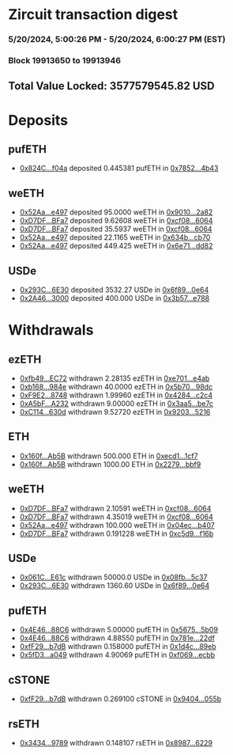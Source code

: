 # Zircuit transaction digest
### 5/20/2024, 5:00:26 PM - 5/20/2024, 6:00:27 PM (EST)
### Block 19913650 to 19913946

## Total Value Locked: 3577579545.82 USD

# Deposits
## pufETH
- [0x824C...f04a](https://etherscan.io/address/0x824C9B8639210e4f7EcF022d6A5aE3924DC3f04a) deposited 0.445381 pufETH in [0x7852...4b43](https://etherscan.io/tx/0x824C9B8639210e4f7EcF022d6A5aE3924DC3f04a)
## weETH
- [0x52Aa...e497](https://etherscan.io/address/0x52Aa899454998Be5b000Ad077a46Bbe360F4e497) deposited 95.0000 weETH in [0x9010...2a82](https://etherscan.io/tx/0x52Aa899454998Be5b000Ad077a46Bbe360F4e497)
- [0xD7DF...BFa7](https://etherscan.io/address/0xD7DF7E085214743530afF339aFC420c7c720BFa7) deposited 9.62608 weETH in [0xcf08...6064](https://etherscan.io/tx/0xD7DF7E085214743530afF339aFC420c7c720BFa7)
- [0xD7DF...BFa7](https://etherscan.io/address/0xD7DF7E085214743530afF339aFC420c7c720BFa7) deposited 35.5937 weETH in [0xcf08...6064](https://etherscan.io/tx/0xD7DF7E085214743530afF339aFC420c7c720BFa7)
- [0x52Aa...e497](https://etherscan.io/address/0x52Aa899454998Be5b000Ad077a46Bbe360F4e497) deposited 22.1165 weETH in [0x634b...cb70](https://etherscan.io/tx/0x52Aa899454998Be5b000Ad077a46Bbe360F4e497)
- [0x52Aa...e497](https://etherscan.io/address/0x52Aa899454998Be5b000Ad077a46Bbe360F4e497) deposited 449.425 weETH in [0x6e71...dd82](https://etherscan.io/tx/0x52Aa899454998Be5b000Ad077a46Bbe360F4e497)
## USDe
- [0x293C...6E30](https://etherscan.io/address/0x293C6937D8D82e05B01335F7B33FBA0c8e256E30) deposited 3532.27 USDe in [0x6f89...0e64](https://etherscan.io/tx/0x293C6937D8D82e05B01335F7B33FBA0c8e256E30)
- [0x2A46...3000](https://etherscan.io/address/0x2A468717510989A7C77d1752b536Cc98d1BF3000) deposited 400.000 USDe in [0x3b57...e788](https://etherscan.io/tx/0x2A468717510989A7C77d1752b536Cc98d1BF3000)
# Withdrawals
## ezETH
- [0xfb49...EC72](https://etherscan.io/address/0xfb4932a7a34C09f0Aa3da9063295A7104a65EC72) withdrawn 2.28135 ezETH in [0xe701...e4ab](https://etherscan.io/tx/0xfb4932a7a34C09f0Aa3da9063295A7104a65EC72)
- [0xb168...984e](https://etherscan.io/address/0xb168175b5E565F78f9Ef3D5863b0a55De1A2984e) withdrawn 40.0000 ezETH in [0x5b70...98dc](https://etherscan.io/tx/0xb168175b5E565F78f9Ef3D5863b0a55De1A2984e)
- [0xF9E2...8748](https://etherscan.io/address/0xF9E289F1B661a7b1C8F0Ff7b1c778Dd204cF8748) withdrawn 1.99960 ezETH in [0x4284...c2c4](https://etherscan.io/tx/0xF9E289F1B661a7b1C8F0Ff7b1c778Dd204cF8748)
- [0xA5bF...A232](https://etherscan.io/address/0xA5bFFf055fA6c165f9eB9b2995E4FfF4285DA232) withdrawn 9.00000 ezETH in [0x3aa5...be7c](https://etherscan.io/tx/0xA5bFFf055fA6c165f9eB9b2995E4FfF4285DA232)
- [0xC114...630d](https://etherscan.io/address/0xC1148F71f468aC29c03EdaCfB3B4314B8518630d) withdrawn 9.52720 ezETH in [0x9203...5216](https://etherscan.io/tx/0xC1148F71f468aC29c03EdaCfB3B4314B8518630d)
## ETH
- [0x160f...Ab5B](https://etherscan.io/address/0x160f6eF9fCddE6ff3Febc7a57eDBFd476a8AAb5B) withdrawn 500.000 ETH in [0xecd1...1cf7](https://etherscan.io/tx/0x160f6eF9fCddE6ff3Febc7a57eDBFd476a8AAb5B)
- [0x160f...Ab5B](https://etherscan.io/address/0x160f6eF9fCddE6ff3Febc7a57eDBFd476a8AAb5B) withdrawn 1000.00 ETH in [0x2279...bbf9](https://etherscan.io/tx/0x160f6eF9fCddE6ff3Febc7a57eDBFd476a8AAb5B)
## weETH
- [0xD7DF...BFa7](https://etherscan.io/address/0xD7DF7E085214743530afF339aFC420c7c720BFa7) withdrawn 2.10591 weETH in [0xcf08...6064](https://etherscan.io/tx/0xD7DF7E085214743530afF339aFC420c7c720BFa7)
- [0xD7DF...BFa7](https://etherscan.io/address/0xD7DF7E085214743530afF339aFC420c7c720BFa7) withdrawn 4.35019 weETH in [0xcf08...6064](https://etherscan.io/tx/0xD7DF7E085214743530afF339aFC420c7c720BFa7)
- [0x52Aa...e497](https://etherscan.io/address/0x52Aa899454998Be5b000Ad077a46Bbe360F4e497) withdrawn 100.000 weETH in [0x04ec...b407](https://etherscan.io/tx/0x52Aa899454998Be5b000Ad077a46Bbe360F4e497)
- [0xD7DF...BFa7](https://etherscan.io/address/0xD7DF7E085214743530afF339aFC420c7c720BFa7) withdrawn 0.191228 weETH in [0xc5d9...f16b](https://etherscan.io/tx/0xD7DF7E085214743530afF339aFC420c7c720BFa7)
## USDe
- [0x061C...E61c](https://etherscan.io/address/0x061C594850b9fAE25cB8F832Cf24E69fB0CfE61c) withdrawn 50000.0 USDe in [0x08fb...5c37](https://etherscan.io/tx/0x061C594850b9fAE25cB8F832Cf24E69fB0CfE61c)
- [0x293C...6E30](https://etherscan.io/address/0x293C6937D8D82e05B01335F7B33FBA0c8e256E30) withdrawn 1360.60 USDe in [0x6f89...0e64](https://etherscan.io/tx/0x293C6937D8D82e05B01335F7B33FBA0c8e256E30)
## pufETH
- [0x4E46...88C6](https://etherscan.io/address/0x4E464e83275672a468bC781E83ae70aC22f388C6) withdrawn 5.00000 pufETH in [0x5675...5b09](https://etherscan.io/tx/0x4E464e83275672a468bC781E83ae70aC22f388C6)
- [0x4E46...88C6](https://etherscan.io/address/0x4E464e83275672a468bC781E83ae70aC22f388C6) withdrawn 4.88550 pufETH in [0x781e...22df](https://etherscan.io/tx/0x4E464e83275672a468bC781E83ae70aC22f388C6)
- [0xfF29...b7dB](https://etherscan.io/address/0xfF29226881156EAe2E6cAe197D1459121C17b7dB) withdrawn 0.158000 pufETH in [0x1d4c...89eb](https://etherscan.io/tx/0xfF29226881156EAe2E6cAe197D1459121C17b7dB)
- [0x5fD3...a049](https://etherscan.io/address/0x5fD3db8d77129BeB399478F62D4AE14d7545a049) withdrawn 4.90069 pufETH in [0xf069...ecbb](https://etherscan.io/tx/0x5fD3db8d77129BeB399478F62D4AE14d7545a049)
## cSTONE
- [0xfF29...b7dB](https://etherscan.io/address/0xfF29226881156EAe2E6cAe197D1459121C17b7dB) withdrawn 0.269100 cSTONE in [0x9404...055b](https://etherscan.io/tx/0xfF29226881156EAe2E6cAe197D1459121C17b7dB)
## rsETH
- [0x3434...9789](https://etherscan.io/address/0x34349c5569e7B846c3558961552D2202760A9789) withdrawn 0.148107 rsETH in [0x8987...6229](https://etherscan.io/tx/0x34349c5569e7B846c3558961552D2202760A9789)
